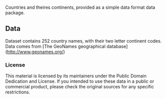 Countries and theires continents, provided as a simple data format data package.
## Data

Dataset contains 252 country names, with their two letter continent codes. Data comes from [The GeoNames geographical database] (http://www.geonames.org/)

### License

This material is licensed by its maintainers under the Public Domain Dedication and License.
If you intended to use these data in a public or commercial product, please check the original sources for any specific restrictions.
